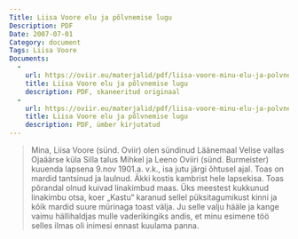 ```yaml
---
Title: Liisa Voore elu ja põlvnemise lugu
Description: PDF
Date: 2007-07-01
Category: document
Tags: Liisa Voore
Documents:
  -
    url: https://oviir.eu/materjalid/pdf/liisa-voore-minu-elu-ja-polvnemise-lugu-orig.pdf
    title: Liisa Voore elu ja põlvnemise lugu
    description: PDF, skaneeritud originaal
  -
    url: https://oviir.eu/materjalid/pdf/liisa-voore-minu-elu-ja-polvnemise-lugu.pdf
    title: Liisa Voore elu ja põlvnemise lugu
    description: PDF, ümber kirjutatud
---
```


<blockquote>

Mina, Liisa Voore (sünd. Oviir) olen sündinud Läänemaal Velise vallas Ojaäärse küla Silla talus
Mihkel ja Leeno Oviiri (sünd. Burmeister) kuuenda lapsena 9.nov 1901.a. v.k., isa jutu järgi õhtusel ajal.
Toas on mardid tantsinud ja laulnud. Äkki kostis kambrist hele lapsekisa.
Toas põrandal olnud kuivad linakimbud maas. Üks meestest kukkunud linakimbu otsa,
koer „Kastu“ karanud sellel püksitagumikust kinni ja kõik mardid suure mürinaga toast välja.
Ju selle valju hääle ja kange vaimu hällihaldjas mulle vaderikingiks andis, et minu esimene töö selles ilmas oli inimesi ennast kuulama panna.

</blockquote>
